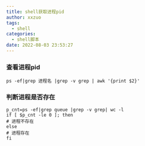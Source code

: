 ```yaml
---
title: shell获取进程pid
author: xxzuo
tags:
  - shell
categories:
  - shell脚本
date: 2022-08-03 23:53:27
---
```


### 查看进程pid

```shell
ps -ef|grep 进程名 |grep -v grep | awk '{print $2}'
```



### 判断进程是否存在

```shell
p_cnt=ps -ef|grep queue |grep -v grep| wc -l
if [ $p_cnt -le 0 ]; then
# 进程不存在
else
# 进程存在
fi
```

